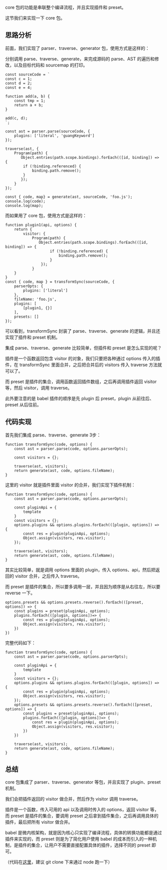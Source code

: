 core 包的功能是串联整个编译流程，并且实现插件和 preset。

这节我们来实现一下 core 包。

思路分析
----

前面，我们实现了 parser、traverse、generator 包，使用方式是这样的：

分别调用 parse、traverse、generate，来完成源码的 parse、AST 的遍历和修改，以及目标代码和 sourcemap 的打印。

    const sourceCode = `
    const c = 1;
    const d = 2;
    const e = 4;
    
    function add(a, b) {
        const tmp = 1;
        return a + b;
    }
    
    add(c, d);
    `;
    
    const ast = parser.parse(sourceCode, {
        plugins: ['literal', 'guangKeyword']
    });
    
    traverse(ast, {
        Program(path) {
           Object.entries(path.scope.bindings).forEach(([id, binding]) => {
            if (!binding.referenced) {
                binding.path.remove();
            }
           });
        }
    });
    
    const { code, map} = generate(ast, sourceCode, 'foo.js');
    console.log(code);
    console.log(map);
    

而如果用了 core 包，使用方式是这样的：

    function plugin1(api, options) {
        return {
            visitor: {
                Program(path) {
                   Object.entries(path.scope.bindings).forEach(([id, binding]) => {
                        if (!binding.referenced) {
                            binding.path.remove();
                        }
                    });
                }
        }
    }
    const { code, map } = transformSync(sourceCode, {
        parserOpts: {
            plugins: ['literal']
        },
        fileName: 'foo.js',
        plugins: [
            [plugin1, {}]
        ],
        presets: []
    });
    

可以看到，transformSync 封装了 parse、traverse、generate 的逻辑，并且还实现了插件和 preset 机制。

集成 parse、traverse、generate 比较简单，但插件和 preset 是怎么实现的呢？

插件是一个函数返回包含 visitor 的对象，我们只要把各种通过 options 传入的插件，在 transformSync 里面合并，之后把合并后的 visitors 传入 traverse 方法就可以了。

而 preset 是插件的集合，调用函数返回插件数组，之后再调用插件返回 visitor 等，然后 visitor，调用 traverse。

此外要注意的是 babel 插件的顺序是先 plugin 后 preset，plugin 从前往后、preset 从后往前。

代码实现
----

首先我们集成 parse、traverse、generate 3步：

    function transformSync(code, options) {
        const ast = parser.parse(code, options.parserOpts);
    
        const visitors = {};
    
        traverse(ast, visitors);
        return generate(ast, code, options.fileName);
    }
    

这里的 visitor 就是插件里面 visitor 的合并，我们实现下插件机制：

    function transformSync(code, options) {
        const ast = parser.parse(code, options.parserOpts);
    
        const pluginApi = {
            template
        }
        const visitors = {};
        options.plugins && options.plugins.forEach(([plugin, options]) => {
            const res = plugin(pluginApi, options);
            Object.assign(visitors, res.visitor);
        });
    
        traverse(ast, visitors);
        return generate(ast, code, options.fileName);
    }
    

其实比较简单，就是调用 options 里面的 plugin，传入 options、api，然后把返回的 visitor 合并，之后传入 traverse。

而 preset 是插件的集合，所以要多调用一层，并且因为顺序是从右往左，所以要 reverse 一下。

    options.presets && options.presets.reverse().forEach(([preset, options]) => {
        const plugins = preset(pluginApi, options);
        plugins.forEach(([plugin, options])=> {
            const res = plugin(pluginApi, options);
            Object.assign(visitors, res.visitor);
        })
    })
    

完整代码如下：

    function transformSync(code, options) {
        const ast = parser.parse(code, options.parserOpts);
    
        const pluginApi = {
            template
        }
        const visitors = {};
        options.plugins && options.plugins.forEach(([plugin, options]) => {
            const res = plugin(pluginApi, options);
            Object.assign(visitors, res.visitor);
        });
        options.presets && options.presets.reverse().forEach(([preset, options]) => {
            const plugins = preset(pluginApi, options);
            plugins.forEach(([plugin, options])=> {
                const res = plugin(pluginApi, options);
                Object.assign(visitors, res.visitor);
            })
        })
    
        traverse(ast, visitors);
        return generate(ast, code, options.fileName);
    }
    

总结
--

core 包集成了 parser、traverse、generator 等包，并且实现了 plugin、preset 机制。

我们会把插件返回的 visitor 做合并，然后作为 visitor 调用 traverse。

插件是一个函数，传入可用的 api 以及调用时传入的 options，返回 visitor 等，而 preset 是插件的集合，要调用 preset 之后拿到插件集合，之后再调用具体的插件，最后把所有 visitor 做合并。

babel 是微内核架构，就是因为核心只实现了编译流程，具体的转换功能都是通过插件来实现的，而 preset 则是为了简化用户使用 babel 的成本而引入的一种机制，是插件的集合，让用户不需要直接配置具体的插件，选择不同的 preset 即可。

（代码在[这里](https://github.com/QuarkGluonPlasma/babel-plugin-exercize "https://github.com/QuarkGluonPlasma/babel-plugin-exercize")，建议 git clone 下来通过 node 跑一下）